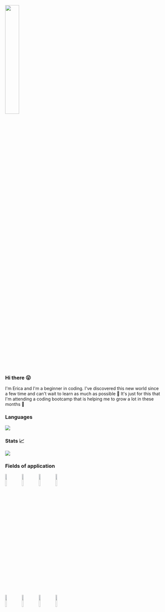 <img text-align="center" width="30%" src="https://i.pinimg.com/564x/52/41/b1/5241b11ba4bd4d7d1f53b6fdfd5389c8.jpg" />

### Hi there 😜

I'm Erica and I'm a beginner in coding. I've discovered this new world since a few time and can't wait to learn as much as possible 🤩
It's just for this that I'm attending a coding bootcamp that is helping me to grow a lot in these months 🙏

### Languages
<img src="https://github-readme-stats.vercel.app/api/top-langs?username=EricaCandido"/>


### Stats 📈
<img src="https://github-readme-stats.vercel.app/api?username=EricaCandido&show_icons=true"/>  

### Fields of application
<code><img width="10%" src="https://www.vectorlogo.zone/logos/python/python-ar21.svg"></code>
<code><img width="10%" src="https://www.vectorlogo.zone/logos/javascript/javascript-horizontal.svg"></code>
<code><img width="10%" src="https://www.vectorlogo.zone/logos/w3_html5/w3_html5-ar21.svg"></code>
<code><img width="10%" src="https://www.vectorlogo.zone/logos/npmjs/npmjs-ar21.svg"></code>
<br />
<code><img width="10%" src="https://www.vectorlogo.zone/logos/w3_css/w3_css-ar21.svg"></code>
<code><img width="10%" src="https://www.vectorlogo.zone/logos/reactjs/reactjs-ar21.svg"></code>
<code><img width="10%" src="https://www.vectorlogo.zone/logos/canva/canva-ar21.svg"></code>
<code><img width="10%" src="https://www.vectorlogo.zone/logos/sass-lang/sass-lang-ar21.svg"></code>


<!--
**EricaCandido/EricaCandido** is a ✨ _special_ ✨ repository because its `README.md` (this file) appears on your GitHub profile.

Here are some ideas to get you started:

- 🔭 I’m currently working on ...
- 🌱 I’m currently learning ...
- 👯 I’m looking to collaborate on ...
- 🤔 I’m looking for help with ...
- 💬 Ask me about ...
- 📫 How to reach me: ...
- 😄 Pronouns: ...
- ⚡ Fun fact: ...
-->
